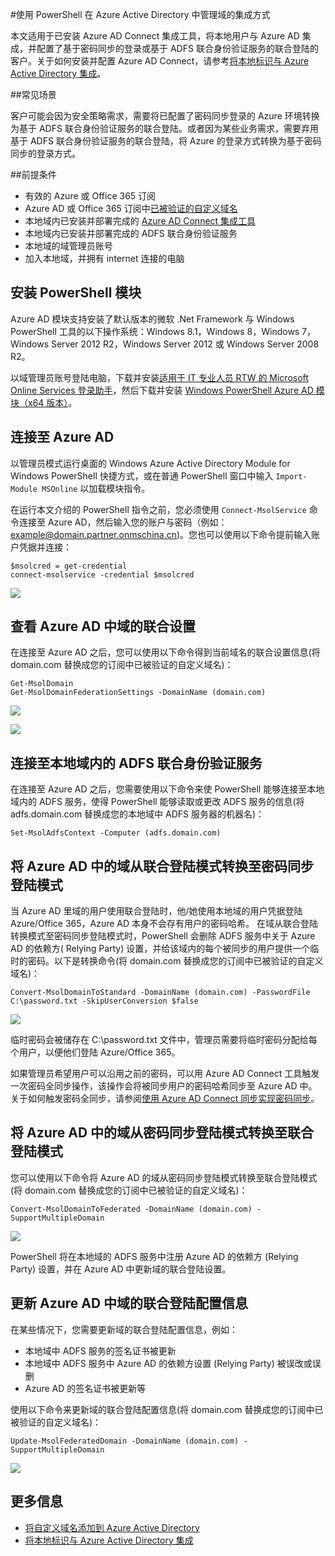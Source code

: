 
<properties 
	pageTitle="使用 PowerShell 在 Azure Active Directory 中管理域的集成方式" 
	description="" 
	services="Active Directory" 
	documentationCenter="" 
	authors=""
	manager="" 
	editor=""/>
<tags 
	ms.service="active-directory-aog"
	ms.date="" 
	wacn.date="08/31/2016"/>
#使用 PowerShell 在 Azure Active Directory 中管理域的集成方式

本文适用于已安装 Azure AD Connect 集成工具，将本地用户与 Azure AD 集成，并配置了基于密码同步的登录或基于 ADFS 联合身份验证服务的联合登陆的客户。关于如何安装并配置 Azure AD Connect，请参考[将本地标识与 Azure Active Directory 集成](/documentation/articles/active-directory-aadconnect/)。

##常见场景

客户可能会因为安全策略需求，需要将已配置了密码同步登录的 Azure 环境转换为基于 ADFS 联合身份验证服务的联合登陆。或者因为某些业务需求，需要弃用基于 ADFS 联合身份验证服务的联合登陆，将 Azure 的登录方式转换为基于密码同步的登录方式。

##前提条件

- 有效的 Azure 或 Office 365 订阅
- Azure AD 或 Office 365 订阅中[已被验证的自定义域名](/documentation/articles/active-directory-add-domain/)
- 本地域内已安装并部署完成的 [Azure AD Connect 集成工具](/documentation/articles/active-directory-aadconnect/)
- 本地域内已安装并部署完成的 ADFS 联合身份验证服务
- 本地域的域管理员账号
- 加入本地域，并拥有 internet 连接的电脑

## 安装 PowerShell 模块

Azure AD 模块支持安装了默认版本的微软 .Net Framework 与 Windows PowerShell 工具的以下操作系统：Windows 8.1，Windows 8，Windows 7，Windows Server 2012 R2，Windows Server 2012 或 Windows Server 2008 R2。

以域管理员账号登陆电脑，下载并安装[适用于 IT 专业人员 RTW 的 Microsoft Online Services 登录助手](https://www.microsoft.com/zh-cn/download/details.aspx?id=41950)，然后下载并安装 [Windows PowerShell Azure AD 模块（x64 版本）](http://go.microsoft.com/fwlink/p/?linkid=236297)。

## 连接至 Azure AD

以管理员模式运行桌面的 Windows Azure Active Directory Module for Windows PowerShell 快捷方式，或在普通 PowerShell 窗口中输入 `Import-Module MSOnline` 以加载模块指令。

在运行本文介绍的 PowerShell 指令之前，您必须使用 `Connect-MsolService` 命令连接至 Azure AD，然后输入您的账户与密码（例如：example@domain.partner.onmschina.cn)。您也可以使用以下命令提前输入账户凭据并连接：

	$msolcred = get-credential
	connect-msolservice -credential $msolcred

![](./media/aog-active-directory-manage-domain-integrate/connect-msolService.png)

## 查看 Azure AD 中域的联合设置

在连接至 Azure AD 之后，您可以使用以下命令得到当前域名的联合设置信息(将 domain.com 替换成您的订阅中已被验证的自定义域名)：

	Get-MsolDomain
	Get-MsolDomainFederationSettings -DomainName (domain.com)

![](./media/aog-active-directory-manage-domain-integrate/get-moldomain.png)

![](./media/aog-active-directory-manage-domain-integrate/get-federation.png)



## 连接至本地域内的 ADFS 联合身份验证服务

在连接至 Azure AD 之后，您需要使用以下命令来使 PowerShell 能够连接至本地域内的 ADFS 服务，使得 PowerShell 能够读取或更改 ADFS 服务的信息(将 adfs.domain.com 替换成您的本地域中 ADFS 服务器的机器名)：

	Set-MsolAdfsContext -Computer (adfs.domain.com)

## 将 Azure AD 中的域从联合登陆模式转换至密码同步登陆模式

当 Azure AD 里域的用户使用联合登陆时，他/她使用本地域的用户凭据登陆 Azure/Office 365，Azure AD 本身不会存有用户的密码哈希。
在域从联合登陆转换模式至密码同步登陆模式时，PowerShell 会删除 ADFS 服务中关于 Azure AD 的依赖方( Relying Party) 设置，并给该域内的每个被同步的用户提供一个临时的密码。以下是转换命令(将 domain.com 替换成您的订阅中已被验证的自定义域名)：

	Convert-MsolDomainToStandard -DomainName (domain.com) -PasswordFile C:\password.txt -SkipUserConversion $false

![](./media/aog-active-directory-manage-domain-integrate/convert.png)

临时密码会被储存在 C:\password.txt 文件中，管理员需要将临时密码分配给每个用户，以便他们登陆 Azure/Office 365。

如果管理员希望用户可以沿用之前的密码，可以用 Azure AD Connect 工具触发一次密码全同步操作，该操作会将被同步用户的密码哈希同步至 Azure AD 中。关于如何触发密码全同步，请参阅[使用 Azure AD Connect 同步实现密码同步](/documentation/articles/active-directory-aadconnectsync-implement-password-synchronization/)。

## 将 Azure AD 中的域从密码同步登陆模式转换至联合登陆模式

您可以使用以下命令将 Azure AD 的域从密码同步登陆模式转换至联合登陆模式(将 domain.com 替换成您的订阅中已被验证的自定义域名)：

	Convert-MsolDomainToFederated -DomainName (domain.com) -SupportMultipleDomain

![](./media/aog-active-directory-manage-domain-integrate/Convert-MsolDomainToFederated.png)

PowerShell 将在本地域的 ADFS 服务中注册 Azure AD 的依赖方 (Relying Party) 设置，并在 Azure AD 中更新域的联合登陆设置。

## 更新 Azure AD 中域的联合登陆配置信息

在某些情况下，您需要更新域的联合登陆配置信息，例如：

- 本地域中 ADFS 服务的签名证书被更新
- 本地域中 ADFS 服务中 Azure AD 的依赖方设置 (Relying Party) 被误改或误删
- Azure AD 的签名证书被更新等

使用以下命令来更新域的联合登陆配置信息(将 domain.com 替换成您的订阅中已被验证的自定义域名)：

	Update-MsolFederatedDomain -DomainName (domain.com) -SupportMultipleDomain

![](./media/aog-active-directory-manage-domain-integrate/update.png)

## 更多信息

- [将自定义域名添加到 Azure Active Directory](/documentation/articles/active-directory-add-domain/)
- [将本地标识与 Azure Active Directory 集成](/documentation/articles/active-directory-aadconnect/)

